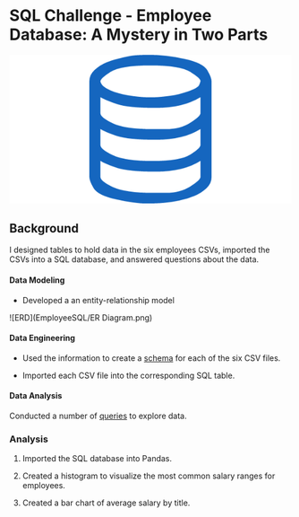 # SQL Challenge - Employee Database: A Mystery in Two Parts

![sql.png](sql.png)

## Background

I designed tables to hold data in the six employees CSVs, imported the CSVs into a SQL database, and answered questions about the data. 

#### Data Modeling

* Developed a an entity-relationship model

![ERD](EmployeeSQL/ER Diagram.png)

#### Data Engineering

* Used the information to create a [schema](EmployeeSQL/schema.sql) for each of the six CSV files. 

* Imported each CSV file into the corresponding SQL table. 

#### Data Analysis

Conducted a number of [queries](EmployeeSQL/queries.sql) to explore data. 

### Analysis

1. Imported the SQL database into Pandas. 

2. Created a histogram to visualize the most common salary ranges for employees.

3. Created a bar chart of average salary by title.
